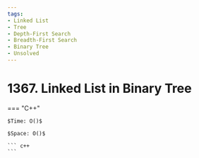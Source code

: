 ```yaml
---
tags:
- Linked List
- Tree
- Depth-First Search
- Breadth-First Search
- Binary Tree
- Unsolved
---
```



# 1367. Linked List in Binary Tree

=== "C++"

    $Time: O()$

    $Space: O()$

    ``` c++
    ```
